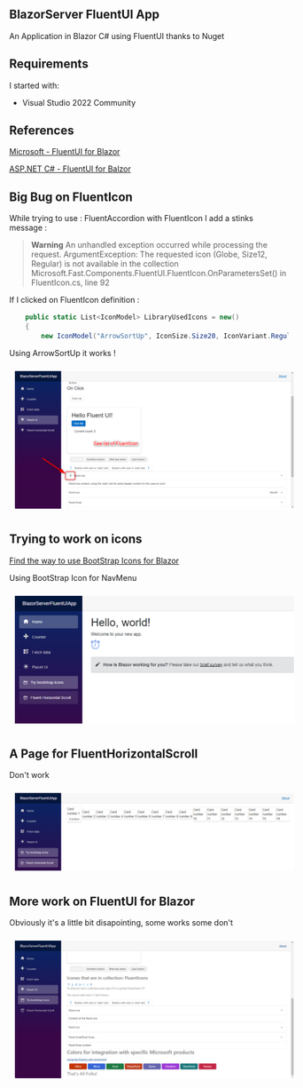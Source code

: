 ## BlazorServer FluentUI App

An Application in Blazor C# using FluentUI thanks to Nuget

## Requirements

I started with:
- Visual Studio 2022 Community

## References

[Microsoft - FluentUI for Blazor](https://brave-cliff-0c0c93310.azurestaticapps.net/)

[ASP.NET C# - FluentUI for Balzor](https://asp-dotnet-csharp.sodevlog.com/2023/02/fluentui-for-blazor.html)

## Big Bug on FluentIcon

While trying to use : FluentAccordion with FluentIcon I add a stinks message :

> **Warning**
> An unhandled exception occurred while processing the request.
> ArgumentException: The requested icon (Globe, Size12, Regular) is not available in the collection
> Microsoft.Fast.Components.FluentUI.FluentIcon.OnParametersSet() in FluentIcon.cs, line 92

If I clicked on FluentIcon definition :

```csharp
    public static List<IconModel> LibraryUsedIcons = new()
    {
        new IconModel("ArrowSortUp", IconSize.Size20, IconVariant.Regular),
```

Using ArrowSortUp it works !

<img style="margin: 10px" src="Images/2023-03-06_13h25_02.png" alt="TemplateVisualStudio Ribbon transform Icon Image" />

## Trying to work on icons 

[Find the way to use BootStrap Icons for Blazor](https://github.com/windperson/BlazorBootstrapIconsdDemo)

Using BootStrap Icon for NavMenu

<img style="margin: 10px" src="Images/2023-03-07_16h45_00.png" alt="TemplateVisualStudio Ribbon transform Icon Image" />

## A Page for FluentHorizontalScroll

Don't work 

<img style="margin: 10px" src="Images/2023-03-07_16h49_04.png" alt="TemplateVisualStudio Ribbon transform Icon Image" />

## More work on FluentUI for Blazor

Obviously it's a little bit disapointing, some works some don't

<img style="margin: 10px" src="Images/2023-03-07_17h37_01.png" alt="TemplateVisualStudio Ribbon transform Icon Image" />





